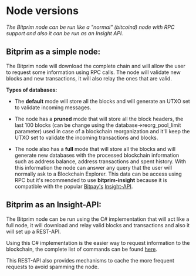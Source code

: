 # Node versions
*The Bitprim node can be run like a "normal" (bitcoind) node with RPC support and also it can be run as an Insight API.*

## Bitprim as a simple node:
The Bitprim node will download the complete chain and will allow the user to request some information using RPC calls. The node will validate new blocks and new transactions, it will also relay the ones that are valid.

**Types of databases:**

* The **default** mode will store all the blocks and will generate an UTXO set to validate incoming messages.

* The node has a **pruned** mode that will store all the block headers, the last 100 blocks (can be change using the database->reorg_pool_limit parameter) used in case of a blockchain reorganization and it'll keep the UTXO set to validate the incoming transactions and blocks.

* The node also has a **full** mode that will store all the blocks and will generate new databases with the processed blockchain information such as address balance, address transactions and spent history. With this information the node can answer any query that the user will normally ask to a Blockchain Explorer. This data can be access using RPC but it's recommended to use **bitprim-insight** because it is compatible with the popular [Bitpay's](https://github.com/bitpay) [Insight-API](https://github.com/bitpay/insight-api).

## Bitprim as an Insight-API:

The Bitprim node can be run using the C# implementation that will act like a full node, it will download and relay valid blocks and transactions and also it will set up a REST-API.

Using this C# implementation is the easier way to request information to the blockchain, the complete list of commands can be found [here](https://bitprim.github.io/docfx/restapi/bitprim-api.html).

This REST-API also provides mechanisms to cache the more frequent requests to avoid spamming the node. 